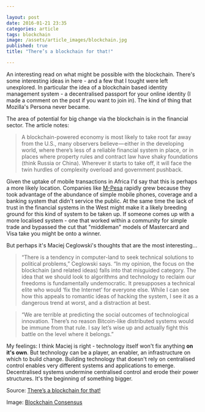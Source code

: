 ```yaml
---

layout: post
date: 2016-01-21 23:35
categories: article
tags: blockchain 
image: /assets/article_images/blockchain.jpg
published: true
title: "There’s a blockchain for that!"

---
```


An interesting read on what might be possible with the blockchain. There's some interesting ideas in here - and a few that I tought were left unexplored. In particular the idea of a blockchain based identity management system - a decentralised passport for your online identity (I made a comment on the post if you want to join in). The kind of thing that Mozilla's Persona never became. 

The area of potential for big change via the blockchain is in the financial sector. The article notes:

>A blockchain-powered economy is most likely to take root far away from the U.S., many observers believe — either in the developing world, where there’s less of a reliable financial system in place, or in places where property rules and contract law have shaky foundations (think Russia or China). Wherever it starts to take off, it will face the twin hurdles of complexity overload and government pushback.

Given the uptake of mobile transactions in Africa I'd say that this is perhaps a more likely location. Companies like [M-Pesa](https://en.wikipedia.org/wiki/M-Pesa) rapidly grew because they took advantage of the abundance of simple mobile phones, coverage and a banking system that didn't service the public. At the same time the lack of trust in the financial systems in the West might make it a likely breeding ground for this kind of system to be taken up. If someone comes up with a more localised system - one that worked within a community for simple trade and bypassed the cut that "middleman" models of Mastercard and Visa take you might be onto a winner. 

But perhaps it's Maciej Ceglowski's thoughts that are the most interesting... 

>“There is a tendency in computer-land to seek technical solutions to political problems,” Ceglowski says. “In my opinion, the focus on the blockchain (and related ideas) falls into that misguided category. The idea that we should look to algorithms and technology to reclaim our freedoms is fundamentally undemocratic. It presupposes a technical elite who would ‘fix the Internet’ for everyone else. While I can see how this appeals to romantic ideas of hacking the system, I see it as a dangerous trend at worst, and a distraction at best.

>“We are terrible at predicting the social outcomes of technological innovation. There’s no reason Bitcoin-like distributed systems would be immune from that rule. I say let’s wise up and actually fight this battle on the level where it belongs.”

My feelings: I think Maciej is right - technology itself won't fix anything **on it's own**. But technology can be a player, an enabler, an infrastructure on which to build change. Building technology that doesn't rely on centralised control enables very different systems and applications to emerge. Decentralised systems undermine centralised control and erode their power structures. It's the beginning of something bigger.  

Source: [There’s a blockchain for that!](https://medium.com/backchannel/how-bitcoins-blockchain-could-power-an-alternate-internet-bb501855af67#.ce49wbabr)
 
Image: [Blockchain Consensus](http://www.blockchaintechnologies.com/blockchain-definition)
